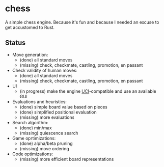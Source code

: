 # chess
A simple chess engine. 
Because it's fun and because I needed an excuse to get accustomed to Rust.

## Status
- Move generation:
  - (done) all standard moves
  - (missing) check, checkmate, castling, promotion, en passant
- Check validity of human moves:
  - (done) all standard moves
  - (missing) check, checkmate, castling, promotion, en passant
- UI 
  - (in progress) make the engine [UCI](https://en.wikipedia.org/wiki/Universal_Chess_Interface)-compatible and use an available GUI
- Evaluations and heuristics:
  - (done) simple board value based on pieces
  - (done) simplified positional evaluation
  - (missing) more evaluations
- Search algorithm:
  - (done) min/max
  - (missing) quiescence search
- Game oprtimizations:
  - (done) alpha/beta pruning
  - (missing) move ordering
- Code optimizations:
  - (missing) more efficient board representations


